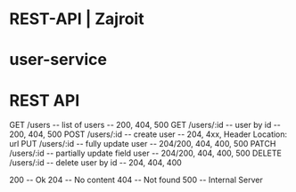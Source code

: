 # REST-API | Zajroit

# user-service

# REST API

GET /users -- list of users -- 200, 404, 500
GET /users/:id -- user by id -- 200, 404, 500
POST /users/:id -- create user -- 204, 4xx, Header Location: url
PUT /users/:id -- fully update user -- 204/200, 404, 400, 500
PATCH /users/:id -- partially update field user -- 204/200, 404, 400, 500
DELETE /users/:id -- delete user by id -- 204, 404, 400

200 -- Ok
204 -- No content
404 -- Not found
500 -- Internal Server 
